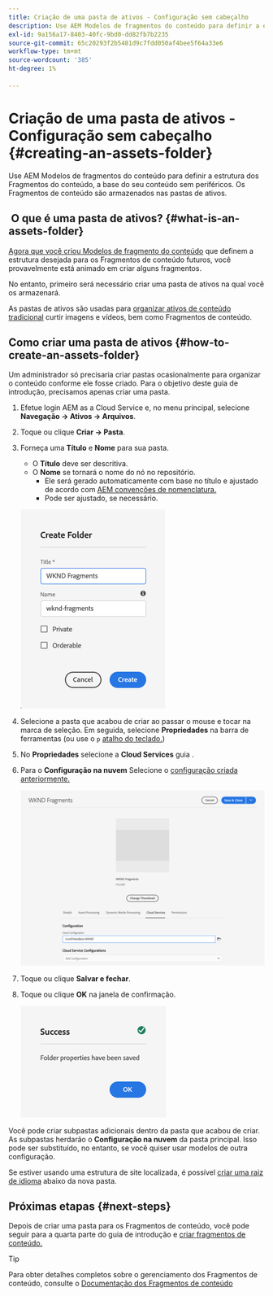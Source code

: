 ```yaml
---
title: Criação de uma pasta de ativos - Configuração sem cabeçalho
description: Use AEM Modelos de fragmentos do conteúdo para definir a estrutura dos Fragmentos do conteúdo, a base do seu conteúdo sem periféricos.
exl-id: 9a156a17-8403-40fc-9bd0-dd82fb7b2235
source-git-commit: 65c20293f2b5481d9c7fdd050af4bee5f64a33e6
workflow-type: tm+mt
source-wordcount: '385'
ht-degree: 1%

---
```


# Criação de uma pasta de ativos - Configuração sem cabeçalho {#creating-an-assets-folder}

Use AEM Modelos de fragmentos do conteúdo para definir a estrutura dos Fragmentos do conteúdo, a base do seu conteúdo sem periféricos. Os Fragmentos de conteúdo são armazenados nas pastas de ativos.

##  O que é uma pasta de ativos? {#what-is-an-assets-folder}

[Agora que você criou Modelos de fragmento do conteúdo](create-content-model.md) que definem a estrutura desejada para os Fragmentos de conteúdo futuros, você provavelmente está animado em criar alguns fragmentos.

No entanto, primeiro será necessário criar uma pasta de ativos na qual você os armazenará.

As pastas de ativos são usadas para [organizar ativos de conteúdo tradicional](/help/assets/manage-digital-assets.md) curtir imagens e vídeos, bem como Fragmentos de conteúdo.

## Como criar uma pasta de ativos {#how-to-create-an-assets-folder}

Um administrador só precisaria criar pastas ocasionalmente para organizar o conteúdo conforme ele fosse criado. Para o objetivo deste guia de introdução, precisamos apenas criar uma pasta.

1. Efetue login AEM as a Cloud Service e, no menu principal, selecione **Navegação -> Ativos -> Arquivos**.
1. Toque ou clique **Criar -> Pasta**.
1. Forneça uma **Título** e **Nome** para sua pasta.
   * O **Título** deve ser descritiva.
   * O **Nome** se tornará o nome do nó no repositório.
      * Ele será gerado automaticamente com base no título e ajustado de acordo com [AEM convenções de nomenclatura.](/help/implementing/developing/introduction/naming-conventions.md)
      * Pode ser ajustado, se necessário.

   ![Criar pasta](../assets/assets-folder-create.png)
1. Selecione a pasta que acabou de criar ao passar o mouse e tocar na marca de seleção. Em seguida, selecione **Propriedades** na barra de ferramentas (ou use o `p` [atalho do teclado.](/help/sites-cloud/authoring/getting-started/keyboard-shortcuts.md))
1. No **Propriedades** selecione a **Cloud Services** guia .
1. Para o **Configuração na nuvem** Selecione o [configuração criada anteriormente.](create-configuration.md)

   ![Configurar pasta de ativos](../assets/assets-folder-configure.png)
1. Toque ou clique **Salvar e fechar**.
1. Toque ou clique **OK** na janela de confirmação.

   ![Janela de confirmação](../assets/assets-folder-confirmation.png)

Você pode criar subpastas adicionais dentro da pasta que acabou de criar. As subpastas herdarão o **Configuração na nuvem** da pasta principal. Isso pode ser substituído, no entanto, se você quiser usar modelos de outra configuração.

Se estiver usando uma estrutura de site localizada, é possível [criar uma raiz de idioma](/help/assets/translate-assets.md) abaixo da nova pasta.

## Próximas etapas {#next-steps}

Depois de criar uma pasta para os Fragmentos de conteúdo, você pode seguir para a quarta parte do guia de introdução e [criar fragmentos de conteúdo.](create-content-fragment.md)

>[!TIP]
>
>Para obter detalhes completos sobre o gerenciamento dos Fragmentos de conteúdo, consulte o [Documentação dos Fragmentos de conteúdo](/help/assets/content-fragments/content-fragments.md)
